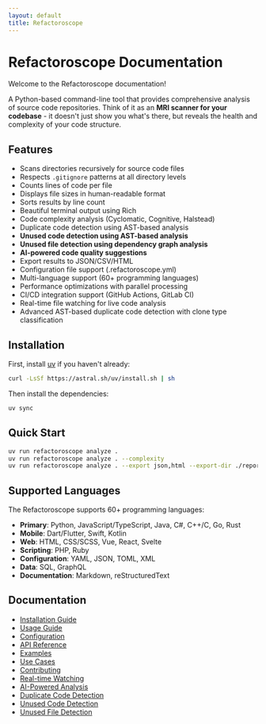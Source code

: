 ```yaml
---
layout: default
title: Refactoroscope
---
```


# Refactoroscope Documentation

Welcome to the Refactoroscope documentation!

A Python-based command-line tool that provides comprehensive analysis of source code repositories. Think of it as an **MRI scanner for your codebase** - it doesn't just show you what's there, but reveals the health and complexity of your code structure.

## Features

- Scans directories recursively for source code files
- Respects `.gitignore` patterns at all directory levels
- Counts lines of code per file
- Displays file sizes in human-readable format
- Sorts results by line count
- Beautiful terminal output using Rich
- Code complexity analysis (Cyclomatic, Cognitive, Halstead)
- Duplicate code detection using AST-based analysis
- **Unused code detection using AST-based analysis**
- **Unused file detection using dependency graph analysis**
- **AI-powered code quality suggestions**
- Export results to JSON/CSV/HTML
- Configuration file support (.refactoroscope.yml)
- Multi-language support (60+ programming languages)
- Performance optimizations with parallel processing
- CI/CD integration support (GitHub Actions, GitLab CI)
- Real-time file watching for live code analysis
- Advanced AST-based duplicate code detection with clone type classification

## Installation

First, install [uv](https://github.com/astral-sh/uv) if you haven't already:

```bash
curl -LsSf https://astral.sh/uv/install.sh | sh
```

Then install the dependencies:

```bash
uv sync
```

## Quick Start

```bash
uv run refactoroscope analyze .
uv run refactoroscope analyze . --complexity
uv run refactoroscope analyze . --export json,html --export-dir ./reports
```

## Supported Languages

The Refactoroscope supports 60+ programming languages:

- **Primary**: Python, JavaScript/TypeScript, Java, C#, C++/C, Go, Rust
- **Mobile**: Dart/Flutter, Swift, Kotlin
- **Web**: HTML, CSS/SCSS, Vue, React, Svelte
- **Scripting**: PHP, Ruby
- **Configuration**: YAML, JSON, TOML, XML
- **Data**: SQL, GraphQL
- **Documentation**: Markdown, reStructuredText

## Documentation

- [Installation Guide](installation.md)
- [Usage Guide](usage.md)
- [Configuration](configuration.md)
- [API Reference](api.md)
- [Examples](examples.md)
- [Use Cases](use-cases.md)
- [Contributing](contributing.md)
- [Real-time Watching](watch.md)
- [AI-Powered Analysis](ai.md)
- [Duplicate Code Detection](duplicates.md)
- [Unused Code Detection](unused_code.md)
- [Unused File Detection](unused_file_detection.md)